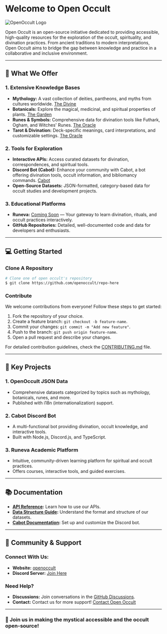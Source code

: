 # Welcome to Open Occult

![OpenOccult Logo](https://openoccult.com/OpenOccult%20-%20LogoLetters.png)

Open Occult is an open-source initiative dedicated to providing accessible, high-quality resources for the exploration of the occult, spirituality, and divination practices. From ancient traditions to modern interpretations, Open Occult aims to bridge the gap between knowledge and practice in a collaborative and inclusive environment.

---

## 🌟 **What We Offer**

### 1. **Extensive Knowledge Bases**
- **Mythology:** A vast collection of deities, pantheons, and myths from cultures worldwide. [The Divine](https://openoccult.com/divine)
- **Botanicals:** Explore the magical, medicinal, and spiritual properties of plants. [The Garden](https://openoccult.com/garden)
- **Runes & Symbols:** Comprehensive data for divination tools like Futhark, Ogham, and Witches' Runes. [The Oracle](https://openoccult.com/oracle)
- **Tarot & Divination:** Deck-specific meanings, card interpretations, and customizable settings. [The Oracle](https://openoccult.com/oracle)

### 2. **Tools for Exploration**
- **Interactive APIs:** Access curated datasets for divination, correspondences, and spiritual tools.
- **Discord Bot (Cabot):** Enhance your community with Cabot, a bot offering divination tools, occult information, and bibliomancy commands. [Cabot](https://openoccult.com/cabot)
- **Open-Source Datasets:** JSON-formatted, category-based data for occult studies and development projects.

### 3. **Educational Platforms**
- **Runeva:** [Coming Soon](https://openoccult.com) — Your gateway to learn divination, rituals, and occult practices interactively.
- **GitHub Repositories:** Detailed, well-documented code and data for developers and enthusiasts.

---

## 💻 **Getting Started**

### Clone A Repository
```bash
# Clone one of open occult's repository
$ git clone https://github.com/openoccult/repo-here
```

### Contribute
We welcome contributions from everyone! Follow these steps to get started:

1. Fork the repository of your choice.
2. Create a feature branch: `git checkout -b feature-name`.
3. Commit your changes: `git commit -m "Add new feature"`.
4. Push to the branch: `git push origin feature-name`.
5. Open a pull request and describe your changes.

For detailed contribution guidelines, check the [CONTRIBUTING.md](./CONTRIBUTING.md) file.

---

## 🌿 **Key Projects**

### 1. **OpenOccult JSON Data**
- Comprehensive datasets categorized by topics such as mythology, botanicals, runes, and more.
- Published with i18n (internationalization) support.

### 2. **Cabot Discord Bot**
- A multi-functional bot providing divination, occult knowledge, and interactive tools.
- Built with Node.js, Discord.js, and TypeScript.

### 3. **Runeva Academic Platform**
- Intuitive, community-driven learning platform for spiritual and occult practices.
- Offers courses, interactive tools, and guided exercises.

---

## 📚 **Documentation**
- **[API Reference](https://openoccult.com/api/docs):** Learn how to use our APIs.
- **[Data Structure Guide](./docs/data-structure.md):** Understand the format and structure of our datasets.
- **[Cabot Documentation](./docs/cabot.md):** Set up and customize the Discord bot.

---

## 🤝 **Community & Support**

### Connect With Us:
- **Website:** [openoccult](https://openoccult.com)
- **Discord Server:** [Join Here](https://discord.gg/)

### Need Help?
- **Discussions:** Join conversations in the [GitHub Discussions](https://github.com/openoccult/discussions).
- **Contact:** Contact us for more support! [Contact Open Occult](https://openoccult.com/contact)

---

### 🌌 Join us in making the mystical accessible and the occult open-source!
